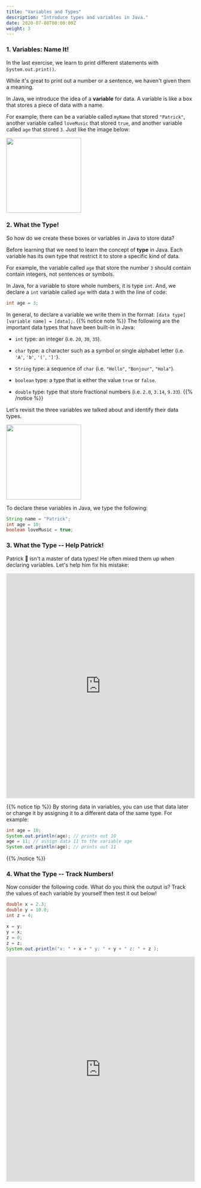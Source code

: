 ```yaml
---
title: "Variables and Types"
description: "Introduce types and variables in Java."
date: 2020-07-08T00:00:00Z
weight: 3
---
```


### 1. Variables: Name It!
In the last exercise, we learn to print different statements with `System.out.print()`. 

While it's great to print out a number or a sentence, we haven't given them a meaning. 

In Java, we introduce the idea of a <b>variable</b> for data. A variable is like a box that stores a piece of data with a name. 

For example, there can be a variable called `myName` that stored `"Patrick"`, another variable called `loveMusic` that stored `true`, and another variable called `age` that stored `3`. Just like the image below:

<img src="../images/variable.png" height="200"/> 

### 2. What the Type! 

So how do we create these boxes or variables in Java to store data?

Before learning that we need to learn the concept of <b>type</b> in Java. Each variable has its own type that restrict it to store a specific kind of data.

For example, the variable called `age` that store the number `3` should contain contain integers, not sentences or symbols. 

In Java, for a variable to store whole numbers, it is type `int`. And, we declare a `int` variable called `age` with data `3` with the line of code:
```java
int age = 3;
```

In general, to declare a variable we write them in the format: `[data type] [variable name] = [data];`.
{{% notice note %}}
The following are the important data types that have been built-in in Java:

- `int` type: an integer (i.e. `20`, `30`, `35`).

- `char` type: a character such as a symbol or single alphabet letter (i.e. `'A'`, `'b'`, `'('`, `']'`). 

- `String` type: a sequence of `char` (i.e. `"Hello"`, `"Bonjour"`, `"Hola"`).

- `boolean` type: a type that is either the value `true` or `false`.

- `double` type: type that store fractional numbers (i.e. `2.0`, `3.14`, `9.33`).
{{% /notice %}}

Let's revisit the three variables we talked about and identify their data types. 

<img src="../images/dataType.png" height="200"/> 

To declare these variables in Java, we type the following:
```java
String name = "Patrick";
int age = 10;
boolean loveMusic = true;
```

### 3. What the Type -- Help Patrick! 
Patrick 🐥 isn't a master of data types! He often mixed them up when declaring variables. Let's help him fix his mistake:
<iframe height="600px" width="100%" src="https://repl.it/@nuevofoundation/JavaBasicsDataType?lite=true#Main.java" scrolling="no" frameborder="no" allowtransparency="true" allowfullscreen="true" sandbox="allow-forms allow-pointer-lock allow-popups allow-same-origin allow-scripts allow-modals"></iframe>

{{% notice tip %}}
By storing data in variables, you can use that data later or change it by assigning it to a different data of the same type. For example:

```java
int age = 10;
System.out.println(age); // prints out 10
age = 11; // assign data 11 to the variable age
System.out.println(age); // prints out 11
```
{{% /notice %}}

### 4. What the Type -- Track Numbers! 
Now consider the following code. What do you think the output is? Track the values of each variable by yourself then test it out below!

```java
double x = 2.3;
double y = 10.0;
int z = 4;

x = y;
y = x;
z = 0;
z = z;
System.out.println("x: " + x + " y: " + y + " z: " + z );
```
<iframe height="600px" width="100%" src="https://repl.it/@nuevofoundation/JavaBasicsVariable?lite=true#Main.java" scrolling="no" frameborder="no" allowtransparency="true" allowfullscreen="true" sandbox="allow-forms allow-pointer-lock allow-popups allow-same-origin allow-scripts allow-modals"></iframe>